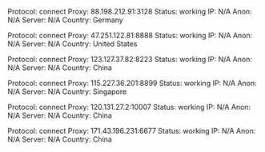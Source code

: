 Protocol: connect
Proxy: 88.198.212.91:3128
Status: working
IP: N/A
Anon: N/A
Server: N/A
Country: Germany

Protocol: connect
Proxy: 47.251.122.81:8888
Status: working
IP: N/A
Anon: N/A
Server: N/A
Country: United States

Protocol: connect
Proxy: 123.127.37.82:8223
Status: working
IP: N/A
Anon: N/A
Server: N/A
Country: China

Protocol: connect
Proxy: 115.227.36.201:8899
Status: working
IP: N/A
Anon: N/A
Server: N/A
Country: Singapore

Protocol: connect
Proxy: 120.131.27.2:10007
Status: working
IP: N/A
Anon: N/A
Server: N/A
Country: China

Protocol: connect
Proxy: 171.43.196.231:6677
Status: working
IP: N/A
Anon: N/A
Server: N/A
Country: China

